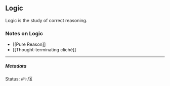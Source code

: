 ## Logic

Logic is the study of correct reasoning.

### Notes on Logic

- [[Pure Reason]]
- [[Thought-terminating cliché]]

___

##### Metadata

Status: #✨/⏳ 